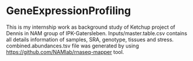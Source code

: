 # GeneExpressionProfiling
This is my internship work as background study of Ketchup project of Dennis in NAM group of IPK-Gatersleben. 
Inputs/master.table.csv contains all details information of samples, SRA, genotype, tissues and stress. combined.abundances.tsv file was generated by using https://github.com/NAMlab/rnaseq-mapper tool. 
